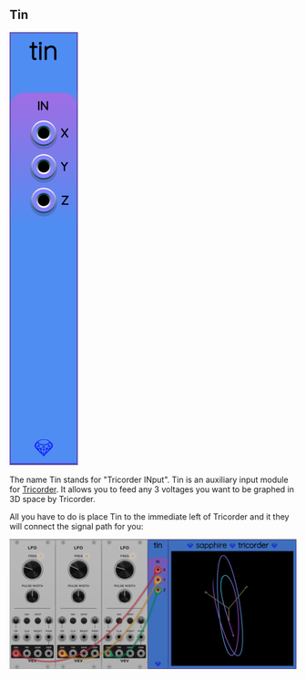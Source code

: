 ## Tin

![Tin](images/tin.png)

The name Tin stands for "Tricorder INput". Tin is an auxiliary input module for [Tricorder](Tricorder.md).
It allows you to feed any 3 voltages you want to be graphed in 3D space by Tricorder.

All you have to do is place Tin to the immediate left of Tricorder and it they will connect
the signal path for you:

![Tin and Tricorder](images/tin_tricorder.png)
